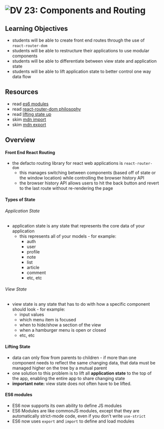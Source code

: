![DV](https://www.deltavcodeschool.com/wp-content/uploads/DeltaV.png) 23: Components and Routing
===

## Learning Objectives
* students will be able to create front end routes through the use of `react-router-dom`
* students will be able to restructure their applications to use modular components
* students will be able to differentiate between view state and application state
* students will be able to lift application state to better control one way data flow

## Resources
* read [es6 modules](https://hacks.mozilla.org/2015/08/es6-in-depth-modules/)
* read [react-router-dom philosophy](https://reacttraining.com/react-router/web/guides/philosophy)
* read [lifting state up](https://facebook.github.io/react/docs/lifting-state-up.html)
* skim [mdn import](https://developer.mozilla.org/en-US/docs/Web/JavaScript/Reference/Statements/import)
* skim [mdn export](https://developer.mozilla.org/en-US/docs/Web/JavaScript/Reference/Statements/export)

## Overview
#### Front End React Routing
* the defacto routing library for react web applications is `react-router-dom`
  * this manages switching between components (based off of state or the window location) while controlling the browser history API
  * the browser history API allows users to hit the back button and revert to the last route without re-rendering the page

#### Types of State
###### Application State
* application state is any state that represents the core data of your application
  * this represents all of your models - for example:
    * auth
    * user
    * profile
    * note
    * list
    * article
    * comment
    * etc, etc

###### View State
* view state is any state that has to do with how a specific component should look - for example:
  * input values
  * which menu item is focused
  * when to hide/show a section of the view
  * when a hamburger menu is open or closed
  * etc, etc

#### Lifting State
* data can only flow from parents to children - if more than one component needs to reflect the same changing data, that data must be managed higher on the tree by a mutual parent
* one solution to this problem is to lift all **application state** to the top of the app, enabling the entire app to share changing state
* **important note:** view state does not often have to be lifted.

#### ES6 modules
* ES6 now supports its own ability to define JS modules
* ES6 Modules are like commonJS modules, except that they are automatically strict-mode code, even if you don't write `use-strict`
* ES6 now uses `export` and `import` to define and load modules
